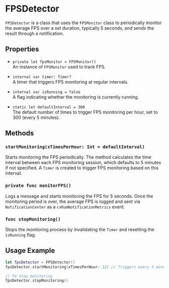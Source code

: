 
# FPSDetector

`FPSDetector` is a class that uses the `FPSMonitor` class to periodically monitor the average FPS over a set duration, typically 5 seconds, and sends the result through a notification.

## Properties

- `private let fpsMonitor = FPSMonitor()`  
  An instance of `FPSMonitor` used to track FPS.

- `internal var timer: Timer?`  
  A timer that triggers FPS monitoring at regular intervals.

- `internal var isRunning = false`  
  A flag indicating whether the monitoring is currently running.

- `static let defaultInterval = 300`  
  The default number of times to trigger FPS monitoring per hour, set to 300 (every 5 minutes).

## Methods

### `startMonitoring(xTimesPerHour: Int = defaultInterval)`

Starts monitoring the FPS periodically. The method calculates the time interval between each FPS monitoring session, which defaults to 5 minutes if not specified. A `Timer` is created to trigger FPS monitoring based on this interval.

### `private func monitorFPS()`

Logs a message and starts monitoring the FPS for 5 seconds. Once the monitoring period is over, the average FPS is logged and sent via `NotificationCenter` as a `cxRumNotificationMetrics` event.

### `func stopMonitoring()`

Stops the monitoring process by invalidating the `Timer` and resetting the `isRunning` flag.

## Usage Example

```swift
let fpsDetector = FPSDetector()
fpsDetector.startMonitoring(xTimesPerHour: 12) // Triggers every 5 minutes

// To stop monitoring
fpsDetector.stopMonitoring()
